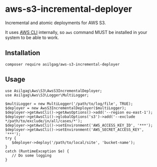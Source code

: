 # aws-s3-incremental-deployer

Incremental and atomic deployments for AWS S3.

It uses [AWS CLI](https://aws.amazon.com/cli/) internally, so `aws` command MUST be installed in your system to be able to work.

## Installation
    composer require asilgag/aws-s3-incremental-deployer

## Usage

    use Asilgag\Aws\S3\AwsS3IncrementalDeployer;
    use Asilgag\Aws\S3\Logger\MultiLogger;
    
    $multiLogger = new MultiLogger('/path/to/log/file', TRUE);
    $deployer = new AwsS3IncrementalDeployer($multiLogger);
    $deployer->getAwsCli()->getAwsOptions()->add('--region eu-east-1');
    $deployer->getAwsCli()->globalOptions('s3')->add('--exclude */path/to/exclude/in/all/cases/*');
    $deployer->getAwsCli()->setEnvironment('AWS_ACCESS_KEY_ID', '***');
    $deployer->getAwsCli()->setEnvironment('AWS_SECRET_ACCESS_KEY', '***');
    try {
       $deployer->deploy('/path/to/local/site', 'bucket-name');
    }
    catch (RuntimeException $e) {
       // Do some logging
    }
